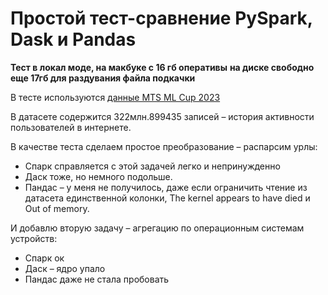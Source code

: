 # Простой тест-сравнение PySpark, Dask и Pandas

**Тест в локал моде, на макбуке с 16 гб оперативы**
**на диске свободно еще 17гб для раздувания файла подкачки**

В тесте используются [данные MTS ML Cup 2023](https://storage.yandexcloud.net/ds-ods/files/materials/124f46f0/competition_data_final_pqt.zip)

В датасете содержится 322млн.899435 записей – история активности пользователей в интернете.

В качестве теста сделаем простое преобразование – распарсим урлы:
- Спарк справляется с этой задачей легко и непринужденно
- Даск тоже, но немного подольше.
- Пандас – у меня не получилось, даже если ограничить чтение из датасета единственной колонки, The kernel appears to have died и Out of memory.

И добавлю вторую задачу – агрегацию по операционным системам устройств:
- Спарк ок
- Даск – ядро упало
- Пандас даже не стала пробовать